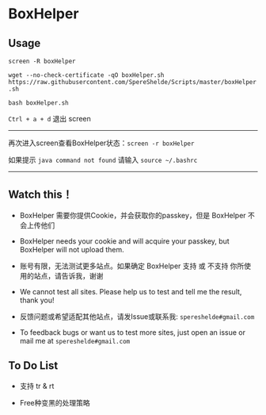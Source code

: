 # BoxHelper

## Usage

`screen -R boxHelper`

`wget --no-check-certificate -qO boxHelper.sh https://raw.githubusercontent.com/SpereShelde/Scripts/master/boxHelper.sh`

`bash boxHelper.sh`

`Ctrl + a + d` 退出 screen

---

再次进入screen查看BoxHelper状态：`screen -r boxHelper`

如果提示 `java command not found` 请输入 `source ~/.bashrc`

---

## Watch this！ 

- BoxHelper 需要你提供Cookie，并会获取你的passkey，但是 BoxHelper 不会上传他们

- BoxHelper needs your cookie and will acquire your passkey, but BoxHelper will not upload them.

- 账号有限，无法测试更多站点。如果确定 BoxHelper 支持 或 不支持 你所使用的站点，请告诉我，谢谢

- We cannot test all sites. Please help us to test and tell me the result, thank you!

- 反馈问题或希望适配其他站点，请发Issue或联系我: `spereshelde#gmail.com`

- To feedback bugs or want us to test more sites, just open an issue or mail me at `spereshelde#gmail.com`

## To Do List

- 支持 tr & rt

- Free种变黑的处理策略
